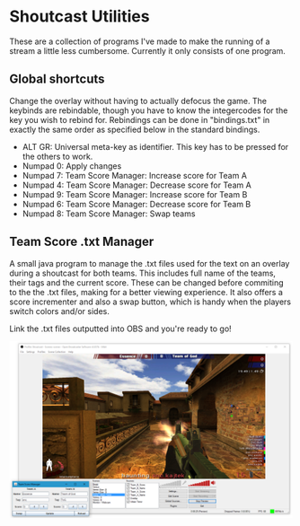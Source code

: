 # Shoutcast Utilities
These are a collection of programs I've made to make the running of a stream a little less cumbersome. Currently it only consists of one program.

## Global shortcuts
Change the overlay without having to actually defocus the game. The keybinds are rebindable, though you have to know the integercodes for the key you wish to rebind for. Rebindings can be done in "bindings.txt" in exactly the same order as specified below in the standard bindings.

- ALT GR: Universal meta-key as identifier. This key has to be pressed for the others to work.
- Numpad 0: Apply changes
- Numpad 7: Team Score Manager: Increase score for Team A
- Numpad 4: Team Score Manager: Decrease score for Team A
- Numpad 9: Team Score Manager: Increase score for Team B
- Numpad 6: Team Score Manager: Decrease score for Team B
- Numpad 8: Team Score Manager: Swap teams

## Team Score .txt Manager

A small java program to manage the .txt files used for the text on an overlay during a shoutcast for both teams. This includes full name of the teams, their tags and the current score. These can be changed before commiting to the the .txt files, making for a better viewing experience. It also offers a score incrementer and also a swap button, which is handy when the players switch colors and/or sides.

Link the .txt files outputted into OBS and you're ready to go!

![Alt text](/TeamScoreManager.png?raw=true "OBS using the output of the program")
